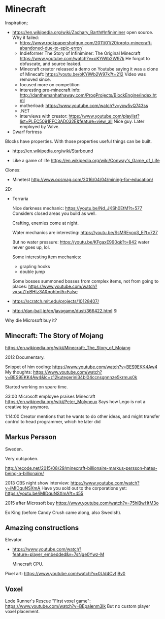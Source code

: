 # Minecraft

Inspiration;

-   <https://en.wikipedia.org/wiki/Zachary_Barth#Infiniminer> open source. Why it failed:
    - https://www.rockpapershotgun.com/2011/01/20/proto-minecraft-abandoned-due-to-epic-error/
    - Indieformer The Story of Infiniminer: The Original Minecraft https://www.youtube.com/watch?v=oKYiWb2W97k He forgot to obfuscate, and source leaked.
    - Minecraft creator released a demo on Youtube saying it was a clone of Minecaft: https://youtu.be/oKYiWb2W97k?t=212 Video was removed since.
    - focused more on competition
    - interesting pre-minecraft info: http://danthemanhathaway.com/ProgProjects/BlockEngine/index.html
    - motherload: https://www.youtube.com/watch?v=yxw5vQ743ss 
    - .NET
    - interviews with creator: https://www.youtube.com/playlist?list=PLEC5091FFC3AD032E&feature=view_all Nice guy. Later employed by Valve.
-   Dwarf fortress

Blocks have properties. With those properties useful things can be built.

-   <https://en.wikipedia.org/wiki/Starbound>

-   Like a game of life <https://en.wikipedia.org/wiki/Conway's_Game_of_Life>

Clones:

-   Minetest http://www.ocsmag.com/2016/04/04/mining-for-education/

2D:

-   Terraria

    Nice darkness mechanic: https://youtu.be/Nd_JKSh0EtM?t=577 Considers closed areas you build as well.

    Crafting, enemies come at night.

    Water mechanics are interesting: https://youtu.be/SsMREyoo3_E?t=727

    But no water pressure: https://youtu.be/KFgaxE990qk?t=842 water never goes up, lol.

    Some interesting item mechanics:

    - grapling hooks
    - double jump

    Some bosses summoned bosses from complex items, not from going to places: https://www.youtube.com/watch?v=suZfpBHtz3A&nohtml5=False

-   <https://scratch.mit.edu/projects/10128407/>

-   <http://dan-ball.jp/en/javagame/dust/366422.html> Si

Why die Microsoft buy it?

## Minecraft: The Story of Mojang

https://en.wikipedia.org/wiki/Minecraft:_The_Story_of_Mojang

2012 Documentary.

Snippet of him coding: <https://www.youtube.com/watch?v=BES9EKK4Aw4> My thoughts: https://www.youtube.com/watch?v=BES9EKK4Aw4&lc=z12kutegerini34bl04ccnsgnnnze5krmus0k

Started working on spare time.

33:00 Microsoft employee praises Minecraft https://en.wikipedia.org/wiki/Peter_Molyneux Says how Lego is not a creative toy anymore.

1:14:00 Creator mentions that he wants to do other ideas, and might transfer control to head programmer, which he later did

## Markus Persson

Sweden.

Very outspoken.

http://recode.net/2015/08/29/minecraft-billionaire-markus-persson-hates-being-a-billionaire/

2013 CBS night show interview: https://www.youtube.com/watch?v=iMIDquNSXmA Have you sold out to the corporations yet: https://youtu.be/iMIDquNSXmA?t=455

2015 after Microsoft buy https://www.youtube.com/watch?v=75hlBwHtM3o

Ex King (before Candy Crush came along, also Swedish).

## Amazing constructions

Elevator.

-   <https://www.youtube.com/watch?feature=player_embedded&v=7sNge0Ywz-M>

    Minecraft CPU.

Pixel art: <https://www.youtube.com/watch?v=0Ud4Cvfj9v0>

## Voxel

Lode Runner's Rescue "First voxel game": https://www.youtube.com/watch?v=BEpaIenm3Ik But no custom player voxel placement.
